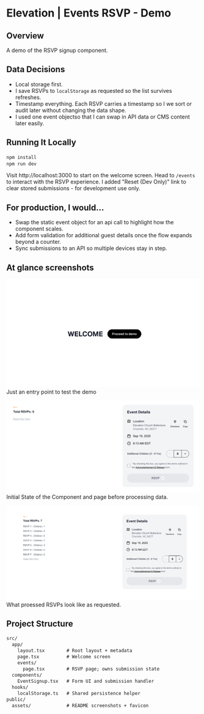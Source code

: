 # Elevation | Events RSVP - Demo

## Overview

A demo of the RSVP signup component.

## Data Decisions

- Local storage first.
- I save RSVPs to `localStorage` as requested so the list survives refreshes.
- Timestamp everything. Each RSVP carries a timestamp so I we sort or audit later without changing the data shape.
- I used one event objectso that I can swap in API data or CMS content later easily.

## Running It Locally

```bash
npm install
npm run dev
```

Visit http://localhost:3000 to start on the welcome screen.
Head to `/events` to interact with the RSVP experience.
I added "Reset (Dev Only)" link to clear stored submissions - for development use only.

## For production, l would...

- Swap the static event object for an api call to highlight how the component scales.
- Add form validation for additional guest details once the flow expands beyond a counter.
- Sync submissions to an API so multiple devices stay in step.

## At glance screenshots

![Welcome screen](public/assets/welcome-screen-demo.png)
Just an entry point to test the demo

![Event details](public/assets/events-details-demo.png)
Initial State of the Component and page before processing data.

![Stored RSVPs](public/assets/processed-rsvp-demo.png)
What proessed RSVPs look like as requested.

## Project Structure

```text
src/
  app/
    layout.tsx        # Root layout + metadata
    page.tsx          # Welcome screen
    events/
      page.tsx        # RSVP page; owns submission state
  components/
    EventSignup.tsx   # Form UI and submission handler
  hooks/
    localStorage.ts   # Shared persistence helper
public/
  assets/             # README screenshots + favicon
```
